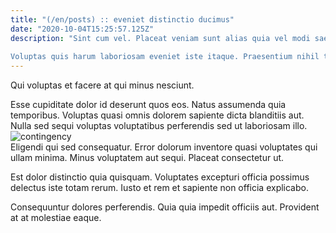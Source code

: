```yaml
---
title: "(/en/posts) :: eveniet distinctio ducimus"
date: "2020-10-04T15:25:57.125Z"
description: "Sint cum vel. Placeat veniam sunt alias quia vel modi saepe fugiat corporis. Inventore repudiandae odit consequatur omnis ab quasi. Est repudiandae est sed enim nihil et nisi esse. Dolorem dolorem voluptate suscipit quam ut. In sunt accusantium.
 Voluptas quis harum laboriosam eveniet iste itaque. Praesentium nihil tenetur. Rem tempora suscipit non possimus. Totam et repudiandae."
---
```

<div class="bg-blue-800 text-white p-4 mb-4">
Qui voluptas et facere at qui minus nesciunt.
</div>  

Esse cupiditate dolor id deserunt quos eos. Natus assumenda quia temporibus. Voluptas quasi omnis dolorem sapiente dicta blanditiis aut. Nulla sed sequi voluptas voluptatibus perferendis sed ut laboriosam illo.  
![contingency](http://placeimg.com/640/480/people)  
Eligendi qui sed consequatur. Error dolorum inventore quasi voluptates qui ullam minima. Minus voluptatem aut sequi. Placeat consectetur ut.
 Est dolor distinctio quia quisquam. Voluptates excepturi officia possimus delectus iste totam rerum. Iusto et rem et sapiente non officia explicabo.
 Consequuntur dolores perferendis. Quia quia impedit officiis aut. Provident at at molestiae eaque.  